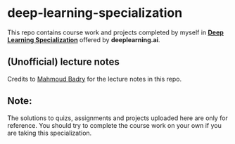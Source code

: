 # deep-learning-specialization

This repo contains course work and projects completed by myself in [**Deep Learning Specialization**](https://www.deeplearning.ai/program/deep-learning-specialization/) offered by **deeplearning.ai**. 

## (Unofficial) lecture notes
Credits to [Mahmoud Badry](https://github.com/mbadry1/DeepLearning.ai-Summary) for the lecture notes in this repo.

## Note:
The solutions to quizs, assignments and projects uploaded here are only for reference. You should try to complete the course work on your own if you are taking this specialization.
